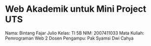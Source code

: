 # Web Akademik untuk Mini Project UTS
Nama: Bintang Fajar Julio
Kelas: TI 5B
NIM: 2007411033
Mata Kuliah: Pemrograman Web 2
Dosen Pengampu: Pak Syamsi Dwi Cahya
